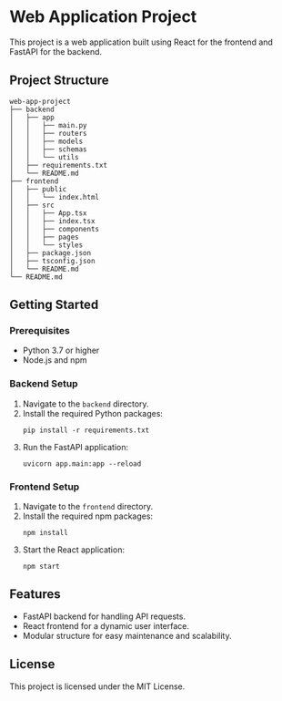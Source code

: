 # Web Application Project

This project is a web application built using React for the frontend and FastAPI for the backend. 

## Project Structure

```
web-app-project
├── backend
│   ├── app
│   │   ├── main.py
│   │   ├── routers
│   │   ├── models
│   │   ├── schemas
│   │   └── utils
│   ├── requirements.txt
│   └── README.md
├── frontend
│   ├── public
│   │   └── index.html
│   ├── src
│   │   ├── App.tsx
│   │   ├── index.tsx
│   │   ├── components
│   │   ├── pages
│   │   └── styles
│   ├── package.json
│   ├── tsconfig.json
│   └── README.md
└── README.md
```

## Getting Started

### Prerequisites

- Python 3.7 or higher
- Node.js and npm

### Backend Setup

1. Navigate to the `backend` directory.
2. Install the required Python packages:
   ```
   pip install -r requirements.txt
   ```
3. Run the FastAPI application:
   ```
   uvicorn app.main:app --reload
   ```

### Frontend Setup

1. Navigate to the `frontend` directory.
2. Install the required npm packages:
   ```
   npm install
   ```
3. Start the React application:
   ```
   npm start
   ```

## Features

- FastAPI backend for handling API requests.
- React frontend for a dynamic user interface.
- Modular structure for easy maintenance and scalability.

## License

This project is licensed under the MIT License.